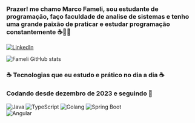 ### Prazer! me chamo Marco Fameli, sou estudante de programação, faço faculdade de analise de sistemas e tenho uma grande paixão de praticar e estudar programação constantemente ☕👩‍💻

[![LinkedIn](https://img.shields.io/badge/LinkedIn-0077B5?style=for-the-badge&logo=linkedin&logoColor=white)](https://www.linkedin.com/in/marco-almeida-fameli-49a823236/)

![Fameli GitHub stats](https://github-readme-stats.vercel.app/api?username=marcofameli&theme=vue-dark)

###  ☕ Tecnologias que eu estudo e prático no dia a dia ☕
### Codando desde dezembro de 2023 e seguindo 👊

<div style="display: inline-block;">
    <img alt="Java" src="https://img.shields.io/badge/Java-ED8B00?style=for-the-badge&logo=openjdk&logoColor=white" />
</div>
<div style="display: inline-block;">
    <img alt="TypeScript" src="https://img.shields.io/badge/TypeScript-007ACC?style=for-the-badge&logo=typescript&logoColor=white" />
</div>
<div style="display: inline-block;">
    <img alt="Golang" src="https://img.shields.io/badge/Go-00ADD8?style=for-the-badge&logo=go&logoColor=white" /> 
</div>
<div style="display: inline-block;">
    <img alt="Spring Boot" src="https://img.shields.io/badge/Spring%20Boot-6DB33F?style=for-the-badge&logo=springboot&logoColor=white" />
</div>
<div>
  <img alt="Angular" src="https://img.shields.io/badge/Angular-DD0031?style=for-the-badge&logo=angular&logoColor=white"/>
</div>
